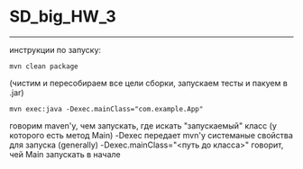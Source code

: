 # SD_big_HW_3

---
инструкции по запуску:
```
mvn clean package
```
(чистим и пересобираем все цели сборки, запускаем тесты и пакуем в .jar)

```
mvn exec:java -Dexec.mainClass="com.example.App"
```
говорим maven'у, чем запускать, где искать "запускаемый" класс (у которого есть метод Main)
-Dexec передает mvn'у системаные свойства для запуска (generally)
-Dexec.mainClass="<путь до класса>" говорит, чей Main запускать в начале